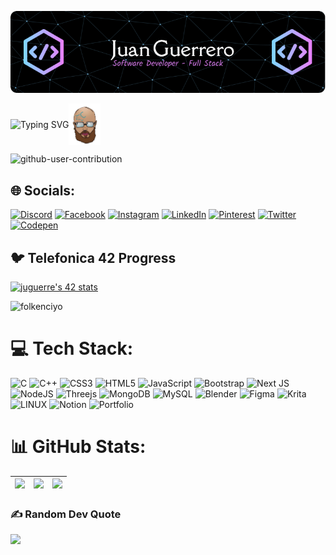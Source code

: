 ![Header](./github-header-image.png)

<p style="display:flex; flex-direction: row; align-items:center; justify-items:center">
    <img src="https://readme-typing-svg.herokuapp.com?font=Fira+Code&pause=1000&color=80CFF7&center=true&vCenter=true&random=false&width=435&lines=Hi+%F0%9F%91%8B%2C+I'm+Juan!;Software+%26%26+Full+Stack+Developer+;42+M%C3%A1laga+Studient;Wellcome+to+my+Github" alt="Typing SVG" />
  <img src="yo.jpeg" alt="yo" border="0" width="10%" height="10%"></p>



<!-- # 💫 About Me:
🔭 I’m currently studing in the course 42Málaga<br><br>🤖 I´ve studied in a Bootcamp 4GeeksAcademy<br><br>🌱 I’m currently learning C in 42Málaga<br><br>👯 I’m looking to collaborate whit any interesting proyect<br><br>🤝 I’m looking for any help or correction, If you can help me to improve any area don´t hesitate to contact me <br><br>👨‍💻 All of my projects are available at https://github.com/Folkenciyo?tab=repositories<br><br>💬 Ask me about any question you have!<br><br>📫 How to reach me juanguerrero.dev@gmail.com<br><br>⚡ Fun fact I really like Games and Art, for that reason I love drawing, painting and 3D modeling also -->

![github-user-contribution](https://user-images.githubusercontent.com/58959408/157782696-8bc9ca49-ca61-4ab5-8b83-49c4e76c1a8f.svg)

## 🌐 Socials:
[![Discord](https://img.shields.io/badge/Discord-%237289DA.svg?logo=discord&logoColor=white)](https://discord.gg/Folkenciyo#8526) [![Facebook](https://img.shields.io/badge/Facebook-%231877F2.svg?logo=Facebook&logoColor=white)](https://facebook.com/Folkencillo) [![Instagram](https://img.shields.io/badge/Instagram-%23E4405F.svg?logo=Instagram&logoColor=white)](https://instagram.com/@folkencillo) [![LinkedIn](https://img.shields.io/badge/LinkedIn-%230077B5.svg?logo=linkedin&logoColor=white)](https://linkedin.com/in/juanguerrerodeveloper) [![Pinterest](https://img.shields.io/badge/Pinterest-%23E60023.svg?logo=Pinterest&logoColor=white)](https://pinterest.com/folkenciyo) [![Twitter](https://img.shields.io/badge/Twitter-%231DA1F2.svg?logo=Twitter&logoColor=white)](https://twitter.com/@JuanAGuerreroP1) [![Codepen](https://img.shields.io/badge/Codepen-000000?style=for-the-badge&logo=codepen&logoColor=white)](https://codepen.io/@folkenciyo) 

## 🐦 Telefonica 42 Progress
[![juguerre's 42 stats](https://badge.mediaplus.ma/colorfulwaves/juguerre?1337Badge=off&UM6P=off)](https://github.com/oakoudad/badge42)
<p align="left"> <img src="https://komarev.com/ghpvc/?username=folkenciyo&label=Profile%20views&color=1A1B27&style=plastic" alt="folkenciyo"/> </p>


# 💻 Tech Stack:
![C](https://img.shields.io/badge/c-%2300599C.svg?style=plastic&logo=c&logoColor=white) ![C++](https://img.shields.io/badge/-C++-blue?logo=cplusplus) ![CSS3](https://img.shields.io/badge/css3-%231572B6.svg?style=plastic&logo=css3&logoColor=white) ![HTML5](https://img.shields.io/badge/html5-%23E34F26.svg?style=plastic&logo=html5&logoColor=white) ![JavaScript](https://img.shields.io/badge/javascript-%23323330.svg?style=plastic&logo=javascript&logoColor=%23F7DF1E) ![Bootstrap](https://img.shields.io/badge/bootstrap-%23563D7C.svg?style=plastic&logo=bootstrap&logoColor=white) ![Next JS](https://img.shields.io/badge/Next-black?style=plastic&logo=next.js&logoColor=white) ![NodeJS](https://img.shields.io/badge/node.js-6DA55F?style=plastic&logo=node.js&logoColor=white) ![Threejs](https://img.shields.io/badge/threejs-black?style=plastic&logo=three.js&logoColor=white) ![MongoDB](https://img.shields.io/badge/MongoDB-%234ea94b.svg?style=plastic&logo=mongodb&logoColor=white) ![MySQL](https://img.shields.io/badge/mysql-%2300f.svg?style=plastic&logo=mysql&logoColor=white) ![Blender](https://img.shields.io/badge/blender-%23F5792A.svg?style=plastic&logo=blender&logoColor=white) 	![Figma](https://img.shields.io/badge/figma-%23F24E1E.svg?style=plastic&logo=figma&logoColor=white) ![Krita](https://img.shields.io/badge/Krita-203759?style=plastic&logo=krita&logoColor=EEF37B) ![LINUX](https://img.shields.io/badge/Linux-FCC624?style=plastic&logo=linux&logoColor=black) ![Notion](https://img.shields.io/badge/Notion-%23000000.svg?style=plastic&logo=notion&logoColor=white) ![Portfolio](https://img.shields.io/badge/Portfolio-%23000000.svg?style=plastic&logo=firefox&logoColor=#FF7139)

# 📊 GitHub Stats:
| ![](https://github-readme-stats.vercel.app/api?username=Folkenciyo&theme=tokyonight&hide_border=false&include_all_commits=true&count_private=true)<br/> | ![](https://github-readme-streak-stats.herokuapp.com/?user=Folkenciyo&theme=tokyonight&hide_border=false)<br/> | ![](https://github-readme-stats.vercel.app/api/top-langs/?username=Folkenciyo&theme=tokyonight&hide_border=false&include_all_commits=true&count_private=true&layout=compact) |
|:-:|:-:|:-:|

### ✍️ Random Dev Quote
![](https://quotes-github-readme.vercel.app/api?type=horizontal&theme=tokyonight)

<!-- ## 🏆 GitHub Trophies
![](https://github-profile-trophy.vercel.app/?username=Folkenciyo&theme=tokyonight&no-frame=false&no-bg=false&margin-w=4) -->

<!-- ### 🔝 Top Contributed Repo
# ![](https://github-contributor-stats.vercel.app/api?username=Folkenciyo&limit=5&theme=tokyonight&combine_all_yearly_contributions=true)

<!--### 😂 Random Dev Meme <img src="https://rm.up.railway.app/" width="512px"/> -->

